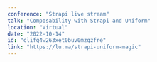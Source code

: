 ```yaml
---
conference: "Strapi live stream"
talk: "Composability with Strapi and Uniform"
location: "Virtual"
date: "2022-10-14"
id: "clifq4w263xet0buv0mzqzfre"
link: "https://lu.ma/strapi-uniform-magic"
---
```



